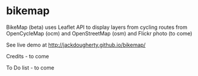 bikemap
=======

BikeMap (beta) uses Leaflet API to display layers from cycling routes from OpenCycleMap (ocm) and OpenStreetMap (osm) and Flickr photo (to come)

See live demo at <a href="http://jackdougherty.github.io/bikemap/">http://jackdougherty.github.io/bikemap/</a>

Credits - to come

To Do list - to come
